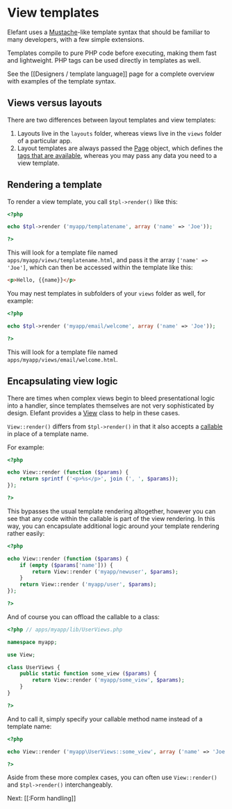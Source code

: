# View templates

Elefant uses a [Mustache](http://mustache.github.com/)-like template syntax that should be familiar to many developers, with a few simple extensions.

Templates compile to pure PHP code before executing, making them fast and lightweight. PHP tags can be used directly in templates as well.

See the [[Designers / template language]] page for a complete overview with examples of the template syntax.

## Views versus layouts

There are two differences between layout templates and view templates:

1. Layouts live in the `layouts` folder, whereas views live in the `views` folder of a particular app.
2. Layout templates are always passed the [Page](http://api.elefantcms.com/visor/lib/Page) object, which defines the [tags that are available](/docs/2.0/designers/available-template-tags), whereas you may pass any data you need to a view template.

## Rendering a template

To render a view template, you call `$tpl->render()` like this:

~~~php
<?php

echo $tpl->render ('myapp/templatename', array ('name' => 'Joe'));

?>
~~~

This will look for a template file named `apps/myapp/views/templatename.html`, and pass it the array `['name' => 'Joe']`, which can then be accessed within the template like this:

~~~html
<p>Hello, {{name}}</p>
~~~

You may nest templates in subfolders of your `views` folder as well, for example:

~~~php
<?php

echo $tpl->render ('myapp/email/welcome', array ('name' => 'Joe'));

?>
~~~

This will look for a template file named `apps/myapp/views/email/welcome.html`.

## Encapsulating view logic

There are times when complex views begin to bleed presentational logic into a handler, since templates themselves are not very sophisticated by design. Elefant provides a [View](http://api.elefantcms.com/visor/lib/View) class to help in these cases.

`View::render()` differs from `$tpl->render()` in that it also accepts a [callable](http://ca2.php.net/manual/en/language.types.callable.php) in place of a template name.

For example:

~~~php
<?php

echo View::render (function ($params) {
	return sprintf ('<p>%s</p>', join (', ', $params));
});

?>
~~~

This bypasses the usual template rendering altogether, however you can see that any code within the callable is part of the view rendering. In this way, you can encapsulate additional logic around your template rendering rather easily:

~~~php
<?php

echo View::render (function ($params) {
	if (empty ($params['name'])) {
		return View::render ('myapp/newuser', $params);
	}
	return View::render ('myapp/user', $params);
});

?>
~~~

And of course you can offload the callable to a class:

~~~php
<?php // apps/myapp/lib/UserViews.php

namespace myapp;

use View;

class UserViews {
	public static function some_view ($params) {
		return View::render ('myapp/some_view', $params);
	}
}

?>
~~~

And to call it, simply specify your callable method name instead of a template name:

~~~php
<?php

echo View::render ('myapp\UserViews::some_view', array ('name' => 'Joe'));

?>
~~~

Aside from these more complex cases, you can often use `View::render()` and `$tpl->render()` interchangeably.

Next: [[:Form handling]]
